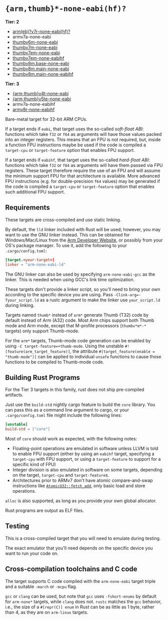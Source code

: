 # `{arm,thumb}*-none-eabi(hf)?`

**Tier: 2**

- [arm(eb)?v7r-none-eabi(hf)?](armv7r-none-eabi.md)
- armv7a-none-eabi
- [thumbv6m-none-eabi](thumbv6m-none-eabi.md)
- [thumbv7m-none-eabi](thumbv7m-none-eabi.md)
- [thumbv7em-none-eabi](thumbv7em-none-eabi.md)
- [thumbv7em-none-eabihf](thumbv7em-none-eabihf.md)
- [thumbv8m.base-none-eabi](thumbv8m.base-none-eabi.md)
- [thumbv8m.main-none-eabi](thumbv8m.main-none-eabi.md)
- [thumbv8m.main-none-eabihf](thumbv8m.main-none-eabihf.md)

**Tier: 3**

- [{arm,thumb}v4t-none-eabi](armv4t-none-eabi.md)
- [{arm,thumb}v5te-none-eabi](armv5te-none-eabi.md)
- armv7a-none-eabihf
- [armv8r-none-eabihf](armv8r-none-eabihf.md)

Bare-metal target for 32-bit ARM CPUs.

If a target ends if `eabi`, that target uses the so-called *soft-float ABI*:
functions which take `f32` or `f64` as arguments will have those values packed
into an integer registers. This means that an FPU is not required, but, inside a
function FPU instructions maybe be used if the code is compiled a `target-cpu`
or `target-feature` option that enables FPU support.

If a target ends if `eabihf`, that target uses the so-called *hard-float ABI*:
functions which take `f32` or `f64` as arguments will have them passed via FPU
registers. These target therefore require the use of an FPU and will assume the
minimum support FPU for that architecture is available. More advanced FPU
instructions (e.g. for double-precision `f64` values) may be generated if the
code is compiled a `target-cpu` or `target-feature` option that enables such
additional FPU support.

## Requirements

These targets are cross-compiled and use static linking.

By default, the `lld` linker included with Rust will be used; however, you may
want to use the GNU linker instead. This can be obtained for Windows/Mac/Linux
from the [Arm Developer Website][arm-gnu-toolchain], or possibly from your OS's
package manager. To use it, add the following to your `.cargo/config.toml`:

```toml
[target.<your-target>]
linker = "arm-none-eabi-ld"
```

The GNU linker can also be used by specifying `arm-none-eabi-gcc` as the
linker. This is needed when using GCC's link time optimization.

[arm-gnu-toolchain]: https://developer.arm.com/Tools%20and%20Software/GNU%20Toolchain

These targets don't provide a linker script, so you'll need to bring your own
according to the specific device you are using. Pass
`-Clink-arg=-Tyour_script.ld` as a rustc argument to make the linker use
`your_script.ld` during linking.

Targets named `thumb*` instead of `arm*` generate Thumb (T32) code by default
instead of Arm (A32) code. Most Arm chips support both Thumb mode and Arm mode,
except that M-profile processors (`thumbv*m*-*` targets) only support Thumb-mode.

For the `arm*` targets, Thumb-mode code generation can be enabled by using `-C
target-feature=+thumb-mode`. Using the unstable
`#![feature(arm_target_feature)]`, the attribute `#[target_feature(enable =
"thumb-mode")]` can be applied to individual `unsafe` functions to cause those
functions to be compiled to Thumb-mode code.

## Building Rust Programs

For the Tier 3 targets in this family, rust does not ship pre-compiled
artifacts.

Just use the `build-std` nightly cargo feature to build the `core` library. You
can pass this as a command line argument to cargo, or your `.cargo/config.toml`
file might include the following lines:

```toml
[unstable]
build-std = ["core"]
```

Most of `core` should work as expected, with the following notes:

* Floating-point operations are emulated in software unless LLVM is told to
  enable FPU support (either by using an `eabihf` target, specifying a
  `target-cpu` with FPU support, or using a `target-feature` to support for a
  specific kind of FPU)
* Integer division is also emulated in software on some targets, depending on
  the target, `target-cpu` and `target-feature`s.
* Architectures prior to ARMv7 don't have atomic compare-and-swap instructions
  like [`AtomicU32::fetch_add`][fetch-add], only basic load and store
  operations.

`alloc` is also supported, as long as you provide your own global allocator.

Rust programs are output as ELF files.

[fetch-add]: https://doc.rust-lang.org/stable/std/sync/atomic/struct.AtomicU32.html#method.fetch_add

## Testing

This is a cross-compiled target that you will need to emulate during testing.

The exact emulator that you'll need depends on the specific device you want to
run your code on.

## Cross-compilation toolchains and C code

The target supports C code compiled with the `arm-none-eabi` target triple and
a suitable `-march` or `-mcpu` flag.

`gcc` or `clang` can be used, but note that `gcc` uses `-fshort-enums` by
default for `arm-none*` targets, while `clang` does not. `rustc` matches the
`gcc` behavior, i.e., the size of a `#[repr(C)] enum` in Rust can be as little
as 1 byte, rather than 4, as they are on `arm-linux` targets.
